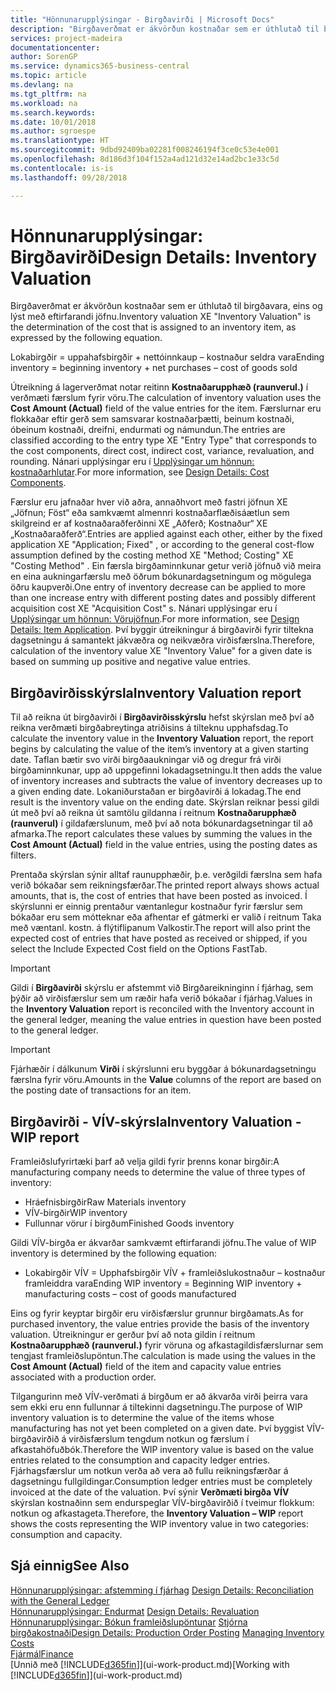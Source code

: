 ```yaml
---
title: "Hönnunarupplýsingar - Birgðavirði | Microsoft Docs"
description: "Birgðaverðmat er ákvörðun kostnaðar sem er úthlutað til birgðavara, eins og lýst með eftirfarandi jöfnu."
services: project-madeira
documentationcenter: 
author: SorenGP
ms.service: dynamics365-business-central
ms.topic: article
ms.devlang: na
ms.tgt_pltfrm: na
ms.workload: na
ms.search.keywords: 
ms.date: 10/01/2018
ms.author: sgroespe
ms.translationtype: HT
ms.sourcegitcommit: 9dbd92409ba02281f008246194f3ce0c53e4e001
ms.openlocfilehash: 8d186d3f104f152a4ad121d32e14ad2bc1e33c5d
ms.contentlocale: is-is
ms.lasthandoff: 09/28/2018

---
```

# <a name="design-details-inventory-valuation"></a><span data-ttu-id="e62e0-103">Hönnunarupplýsingar: Birgðavirði</span><span class="sxs-lookup"><span data-stu-id="e62e0-103">Design Details: Inventory Valuation</span></span>
<span data-ttu-id="e62e0-104">Birgðaverðmat er ákvörðun kostnaðar sem er úthlutað til birgðavara, eins og lýst með eftirfarandi jöfnu.</span><span class="sxs-lookup"><span data-stu-id="e62e0-104">Inventory valuation XE "Inventory Valuation"  is the determination of the cost that is assigned to an inventory item, as expressed by the following equation.</span></span>  

<span data-ttu-id="e62e0-105">Lokabirgðir = uppahafsbirgðir + nettóinnkaup – kostnaður seldra vara</span><span class="sxs-lookup"><span data-stu-id="e62e0-105">Ending inventory = beginning inventory + net purchases – cost of goods sold</span></span>  

<span data-ttu-id="e62e0-106">Útreikning á lagerverðmat notar reitinn **Kostnaðarupphæð (raunverul.)** í verðmæti færslum fyrir vöru.</span><span class="sxs-lookup"><span data-stu-id="e62e0-106">The calculation of inventory valuation uses the **Cost Amount (Actual)** field of the value entries for the item.</span></span> <span data-ttu-id="e62e0-107">Færslurnar eru flokkaðar eftir gerð sem samsvarar kostnaðarþætti, beinum kostnaði, óbeinum kostnaði, dreifni, endurmati og námundun.</span><span class="sxs-lookup"><span data-stu-id="e62e0-107">The entries are classified according to the entry type XE "Entry Type"  that corresponds to the cost components, direct cost, indirect cost, variance, revaluation, and rounding.</span></span> <span data-ttu-id="e62e0-108">Nánari upplýsingar eru í [Upplýsingar um hönnun: kostnaðarhlutar](design-details-cost-components.md).</span><span class="sxs-lookup"><span data-stu-id="e62e0-108">For more information, see [Design Details: Cost Components](design-details-cost-components.md).</span></span>  

<span data-ttu-id="e62e0-109">Færslur eru jafnaðar hver við aðra, annaðhvort með fastri jöfnun XE „Jöfnun; Föst“ eða samkvæmt almennri kostnaðarflæðisáætlun sem skilgreind er af kostnaðaraðferðinni XE „Aðferð; Kostnaður“  XE „Kostnaðaraðferð“.</span><span class="sxs-lookup"><span data-stu-id="e62e0-109">Entries are applied against each other, either by the fixed application XE "Application; Fixed" , or according to the general cost-flow assumption defined by the costing method XE "Method; Costing"  XE "Costing Method" .</span></span> <span data-ttu-id="e62e0-110">Ein færsla birgðaminnkunar getur verið jöfnuð við meira en eina aukningarfærslu með öðrum bókunardagsetningum og mögulega öðru kaupverði.</span><span class="sxs-lookup"><span data-stu-id="e62e0-110">One entry of inventory decrease can be applied to more than one increase entry with different posting dates and possibly different acquisition cost XE "Acquisition Cost" s.</span></span> <span data-ttu-id="e62e0-111">Nánari upplýsingar eru í [Upplýsingar um hönnun: Vörujöfnun](design-details-item-application.md).</span><span class="sxs-lookup"><span data-stu-id="e62e0-111">For more information, see [Design Details: Item Application](design-details-item-application.md).</span></span> <span data-ttu-id="e62e0-112">Því byggir útreikningur á birgðavirði fyrir tiltekna dagsetningu á samantekt jákvæðra og neikvæðra virðisfærslna.</span><span class="sxs-lookup"><span data-stu-id="e62e0-112">Therefore, calculation of the inventory value XE "Inventory Value"  for a given date is based on summing up positive and negative value entries.</span></span>  

## <a name="inventory-valuation-report"></a><span data-ttu-id="e62e0-113">Birgðavirðisskýrsla</span><span class="sxs-lookup"><span data-stu-id="e62e0-113">Inventory Valuation report</span></span>  
<span data-ttu-id="e62e0-114">Til að reikna út birgðavirði í **Birgðavirðisskýrslu** hefst skýrslan með því að reikna verðmæti birgðabreytinga atriðisins á tilteknu upphafsdag.</span><span class="sxs-lookup"><span data-stu-id="e62e0-114">To calculate the inventory value in the **Inventory Valuation** report, the report begins by calculating the value of the item’s inventory at a given starting date.</span></span> <span data-ttu-id="e62e0-115">Taflan bætir svo virði birgðaaukningar við og dregur frá virði birgðaminnkunar, upp að uppgefinni lokadagsetningu.</span><span class="sxs-lookup"><span data-stu-id="e62e0-115">It then adds the value of inventory increases and subtracts the value of inventory decreases up to a given ending date.</span></span> <span data-ttu-id="e62e0-116">Lokaniðurstaðan er birgðavirði á lokadag.</span><span class="sxs-lookup"><span data-stu-id="e62e0-116">The end result is the inventory value on the ending date.</span></span> <span data-ttu-id="e62e0-117">Skýrslan reiknar þessi gildi út með því að reikna út samtölu gildanna í reitnum **Kostnaðarupphæð (raunverul)** í gildafærslunum, með því að nota bókunardagsetningar til að afmarka.</span><span class="sxs-lookup"><span data-stu-id="e62e0-117">The report calculates these values by summing the values in the **Cost Amount (Actual)** field in the value entries, using the posting dates as filters.</span></span>  

<span data-ttu-id="e62e0-118">Prentaða skýrslan sýnir alltaf raunupphæðir, þ.e. verðgildi færslna sem hafa verið bókaðar sem reikningsfærðar.</span><span class="sxs-lookup"><span data-stu-id="e62e0-118">The printed report always shows actual amounts, that is, the cost of entries that have been posted as invoiced.</span></span> <span data-ttu-id="e62e0-119">Í skýrslunni er einnig prentaður væntanlegur kostnaður fyrir færslur sem bókaðar eru sem mótteknar eða afhentar ef gátmerki er valið í reitnum Taka með væntanl. kostn. á flýtiflipanum Valkostir.</span><span class="sxs-lookup"><span data-stu-id="e62e0-119">The report will also print the expected cost of entries that have posted as received or shipped, if you select the Include Expected Cost field on the Options FastTab.</span></span>  

> [!IMPORTANT]  
>  <span data-ttu-id="e62e0-120">Gildi í **Birgðavirði** skýrslu er afstemmt við Birgðareikninginn í fjárhag, sem þýðir að virðisfærslur sem um ræðir hafa verið bókaðar í fjárhag.</span><span class="sxs-lookup"><span data-stu-id="e62e0-120">Values in the **Inventory Valuation** report is reconciled with the Inventory account in the general ledger, meaning the value entries in question have been posted to the general ledger.</span></span>  

> [!IMPORTANT]  
>  <span data-ttu-id="e62e0-121">Fjárhæðir í dálkunum **Virði** í skýrslunni eru byggðar á bókunardagsetningu færslna fyrir vöru.</span><span class="sxs-lookup"><span data-stu-id="e62e0-121">Amounts in the **Value** columns of the report are based on the posting date of transactions for an item.</span></span>  

## <a name="inventory-valuation---wip-report"></a><span data-ttu-id="e62e0-122">Birgðavirði - VÍV-skýrsla</span><span class="sxs-lookup"><span data-stu-id="e62e0-122">Inventory Valuation - WIP report</span></span>  
<span data-ttu-id="e62e0-123">Framleiðslufyrirtæki þarf að velja gildi fyrir þrenns konar birgðir:</span><span class="sxs-lookup"><span data-stu-id="e62e0-123">A manufacturing company needs to determine the value of three types of inventory:</span></span>  

* <span data-ttu-id="e62e0-124">Hráefnisbirgðir</span><span class="sxs-lookup"><span data-stu-id="e62e0-124">Raw Materials inventory</span></span>  
* <span data-ttu-id="e62e0-125">VÍV-birgðir</span><span class="sxs-lookup"><span data-stu-id="e62e0-125">WIP inventory</span></span>  
* <span data-ttu-id="e62e0-126">Fullunnar vörur í birgðum</span><span class="sxs-lookup"><span data-stu-id="e62e0-126">Finished Goods inventory</span></span>  

<span data-ttu-id="e62e0-127">Gildi VÍV-birgða er ákvarðar samkvæmt eftirfarandi jöfnu.</span><span class="sxs-lookup"><span data-stu-id="e62e0-127">The value of WIP inventory is determined by the following equation:</span></span>  

* <span data-ttu-id="e62e0-128">Lokabirgðir VÍV = Upphafsbirgðir VÍV + framleiðslukostnaður – kostnaður framleiddra vara</span><span class="sxs-lookup"><span data-stu-id="e62e0-128">Ending WIP inventory = Beginning WIP inventory + manufacturing costs – cost of goods manufactured</span></span>  

<span data-ttu-id="e62e0-129">Eins og fyrir keyptar birgðir eru virðisfærslur grunnur birgðamats.</span><span class="sxs-lookup"><span data-stu-id="e62e0-129">As for purchased inventory, the value entries provide the basis of the inventory valuation.</span></span> <span data-ttu-id="e62e0-130">Útreikningur er gerður því að nota gildin í reitnum **Kostnaðarupphæð (raunverul.)** fyrir vöruna og afkastagildisfærslurnar sem tengjast framleiðslupöntun.</span><span class="sxs-lookup"><span data-stu-id="e62e0-130">The calculation is made using the values in the **Cost Amount (Actual)** field of the item and capacity value entries associated with a production order.</span></span>  

<span data-ttu-id="e62e0-131">Tilgangurinn með VÍV-verðmati á birgðum er að ákvarða virði þeirra vara sem ekki eru enn fullunnar á tiltekinni dagsetningu.</span><span class="sxs-lookup"><span data-stu-id="e62e0-131">The purpose of WIP inventory valuation is to determine the value of the items whose manufacturing has not yet been completed on a given date.</span></span> <span data-ttu-id="e62e0-132">Því byggist VÍV-birgðavirðið á virðisfærslum tengdum notkun og færslum í afkastahöfuðbók.</span><span class="sxs-lookup"><span data-stu-id="e62e0-132">Therefore the WIP inventory value is based on the value entries related to the consumption and capacity ledger entries.</span></span> <span data-ttu-id="e62e0-133">Fjárhagsfærslur um notkun verða að vera að fullu reikningsfærðar á dagsetningu fullgildingar.</span><span class="sxs-lookup"><span data-stu-id="e62e0-133">Consumption ledger entries must be completely invoiced at the date of the valuation.</span></span> <span data-ttu-id="e62e0-134">Því sýnir **Verðmæti birgða VÍV** skýrslan kostnaðinn sem endurspeglar VÍV-birgðavirðið í tveimur flokkum: notkun og afkastageta.</span><span class="sxs-lookup"><span data-stu-id="e62e0-134">Therefore, the **Inventory Valuation – WIP** report shows the costs representing the WIP inventory value in two categories: consumption and capacity.</span></span>  

## <a name="see-also"></a><span data-ttu-id="e62e0-135">Sjá einnig</span><span class="sxs-lookup"><span data-stu-id="e62e0-135">See Also</span></span>  
<span data-ttu-id="e62e0-136">[Hönnunarupplýsingar: afstemming í fjárhag](design-details-reconciliation-with-the-general-ledger.md) </span><span class="sxs-lookup"><span data-stu-id="e62e0-136">[Design Details: Reconciliation with the General Ledger](design-details-reconciliation-with-the-general-ledger.md) </span></span>  
<span data-ttu-id="e62e0-137">[Hönnunarupplýsingar: Endurmat](design-details-revaluation.md) </span><span class="sxs-lookup"><span data-stu-id="e62e0-137">[Design Details: Revaluation](design-details-revaluation.md) </span></span>  
<span data-ttu-id="e62e0-138">[Hönnunarupplýsingar: Bókun framleiðslupöntunar](design-details-production-order-posting.md)
[Stjórna birgðakostnaði](finance-manage-inventory-costs.md)</span><span class="sxs-lookup"><span data-stu-id="e62e0-138">[Design Details: Production Order Posting](design-details-production-order-posting.md)
[Managing Inventory Costs](finance-manage-inventory-costs.md)</span></span>  
[<span data-ttu-id="e62e0-139">Fjármál</span><span class="sxs-lookup"><span data-stu-id="e62e0-139">Finance</span></span>](finance.md)  
<span data-ttu-id="e62e0-140">[Unnið með [!INCLUDE[d365fin](includes/d365fin_md.md)]](ui-work-product.md)</span><span class="sxs-lookup"><span data-stu-id="e62e0-140">[Working with [!INCLUDE[d365fin](includes/d365fin_md.md)]](ui-work-product.md)</span></span>

